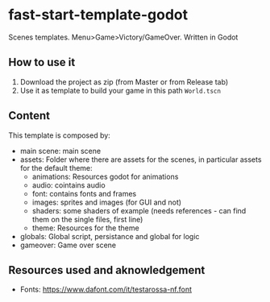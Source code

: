 # fast-start-template-godot
Scenes templates. Menu>Game>Victory/GameOver. Written in Godot

## How to use it

1. Download the project as zip (from Master or from Release tab)
2. Use it as template to build your game in this path `World.tscn`

## Content
This template is composed by:

- main scene: main scene
- assets: Folder where there are assets for the scenes, in particular assets for the default theme:
  - animations: Resources godot for animations
  - audio: cointains audio
  - font: contains fonts and frames
  - images: sprites and images (for GUI and not)
  - shaders: some shaders of example (needs references - can find them on the single files, first line)
  - theme: Resources for the theme
- globals: Global script, persistance and global for logic
- gameover: Game over scene


## Resources used and aknowledgement

- Fonts: https://www.dafont.com/it/testarossa-nf.font